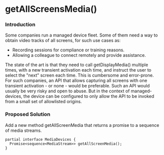 # getAllScreensMedia()

### Introduction

Some companies run a managed device fleet. Some of them need a way to obtain video tracks of all screens, for such use cases as:
* Recording sessions for compliance or training reasons.
* Allowing a colleague to connect remotely and provide assistance.

The state of the art is that they need to call getDisplayMedia() multiple times, with a new transient activation each time, and instruct the user to select the "next" screen each time. This is cumbersome and error-prone. For such companies, an API that allows capturing all screens with one transient activation - or none - would be preferable. Such an API would usually be very risky and open to abuse. But in the context of managed-devices, the device can be configured to only allow the API to be invoked from a small set of allowlisted origins.

### Proposed Solution

Add a new method getAllScreenMedia that returns a promise to a sequence of media streams.

```webidl
partial interface MediaDevices {
  Promise<sequence<MediaStream>> getAllScreenMedia();
}
```
